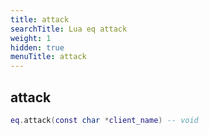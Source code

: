 ```yaml
---
title: attack
searchTitle: Lua eq attack
weight: 1
hidden: true
menuTitle: attack
---
```

## attack
```lua
eq.attack(const char *client_name) -- void
```